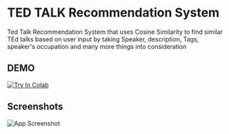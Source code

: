 # TED TALK Recommendation System
Ted Talk Recommendation System that uses Cosine Similarity to find similar TEd talks based on user input by taking Speaker, description, Tags, speaker's occupation and many more things into consideration 

## DEMO
[![Try In Colab](https://colab.research.google.com/assets/colab-badge.svg)](https://colab.research.google.com/drive/1gNYapvCs6YmKeS8M_BCYzA1KgAvsfWOu?usp=sharing)


## Screenshots

![App Screenshot](https://i.ibb.co/RTPh29T/screeno.png)
